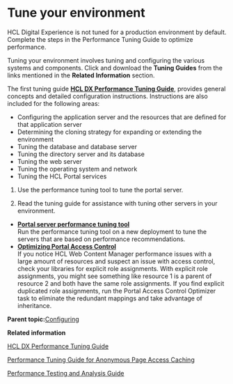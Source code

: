 # Tune your environment

HCL Digital Experience is not tuned for a production environment by default. Complete the steps in the Performance Tuning Guide to optimize performance.

Tuning your environment involves tuning and configuring the various systems and components. Click and download the **Tuning Guides** from the links mentioned in the **Related Information** section.

The first tuning guide **[HCL DX Performance Tuning Guide](https://support.hcltechsw.com/csm?id=kb_article&sysparm_article=KB0074411)**, provides general concepts and detailed configuration instructions. Instructions are also included for the following areas:

-   Configuring the application server and the resources that are defined for that application server
-   Determining the cloning strategy for expanding or extending the environment
-   Tuning the database and database server
-   Tuning the directory server and its database
-   Tuning the web server
-   Tuning the operating system and network
-   Tuning the HCL Portal services

1.  Use the performance tuning tool to tune the portal server.

2.  Read the tuning guide for assistance with tuning other servers in your environment.


-   **[Portal server performance tuning tool](../install/wp_tune_tool.md)**  
Run the performance tuning tool on a new deployment to tune the servers that are based on performance recommendations.
-   **[Optimizing Portal Access Control](../install/wp_pac_tool.md)**  
If you notice HCL Web Content Manager performance issues with a large amount of resources and suspect an issue with access control, check your libraries for explicit role assignments. With explicit role assignments, you might see something like resource 1 is a parent of resource 2 and both have the same role assignments. If you find explicit duplicated role assignments, run the Portal Access Control Optimizer task to eliminate the redundant mappings and take advantage of inheritance.

**Parent topic:**[Configuring](../config/configuring_parent2.md)

**Related information**  


[HCL DX Performance Tuning Guide](https://support.hcltechsw.com/csm?id=kb_article&sysparm_article=KB0074411)

[Performance Tuning Guide for Anonymous Page Access Caching](https://support.hcltechsw.com/csm?id=kb_article&sysparm_article=KB0075095)

[Performance Testing and Analysis Guide](https://support.hcltechsw.com/csm?id=kb_article&sysparm_article=KB0075607)


